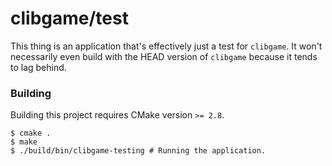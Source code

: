 # clibgame/test

This thing is an application that's effectively just a test for `clibgame`.
It won't necessarily even build with the HEAD version of `clibgame` because it
tends to lag behind.

### Building

Building this project requires CMake version `>= 2.8`.

```
$ cmake .
$ make
$ ./build/bin/clibgame-testing # Running the application.
```
